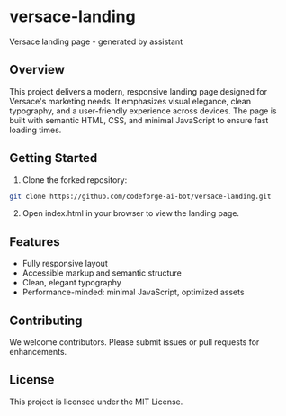 # versace-landing
Versace landing page - generated by assistant

## Overview
This project delivers a modern, responsive landing page designed for Versace's marketing needs. It emphasizes visual elegance, clean typography, and a user-friendly experience across devices. The page is built with semantic HTML, CSS, and minimal JavaScript to ensure fast loading times.

## Getting Started

1. Clone the forked repository: 
```bash
git clone https://github.com/codeforge-ai-bot/versace-landing.git
```

2. Open index.html in your browser to view the landing page.

## Features

- Fully responsive layout
- Accessible markup and semantic structure
- Clean, elegant typography
- Performance-minded: minimal JavaScript, optimized assets

## Contributing

We welcome contributors. Please submit issues or pull requests for enhancements.

## License

This project is licensed under the MIT License.
